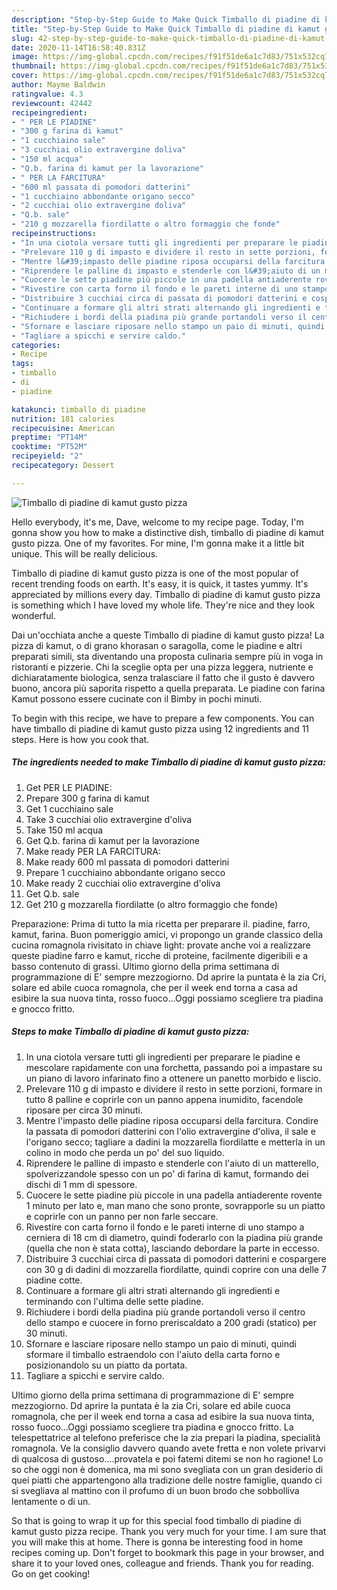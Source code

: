 ```yaml
---
description: "Step-by-Step Guide to Make Quick Timballo di piadine di kamut gusto pizza"
title: "Step-by-Step Guide to Make Quick Timballo di piadine di kamut gusto pizza"
slug: 42-step-by-step-guide-to-make-quick-timballo-di-piadine-di-kamut-gusto-pizza
date: 2020-11-14T16:58:40.831Z
image: https://img-global.cpcdn.com/recipes/f91f51de6a1c7d83/751x532cq70/timballo-di-piadine-di-kamut-gusto-pizza-recipe-main-photo.jpg
thumbnail: https://img-global.cpcdn.com/recipes/f91f51de6a1c7d83/751x532cq70/timballo-di-piadine-di-kamut-gusto-pizza-recipe-main-photo.jpg
cover: https://img-global.cpcdn.com/recipes/f91f51de6a1c7d83/751x532cq70/timballo-di-piadine-di-kamut-gusto-pizza-recipe-main-photo.jpg
author: Mayme Baldwin
ratingvalue: 4.3
reviewcount: 42442
recipeingredient:
- " PER LE PIADINE"
- "300 g farina di kamut"
- "1 cucchiaino sale"
- "3 cucchiai olio extravergine doliva"
- "150 ml acqua"
- "Q.b. farina di kamut per la lavorazione"
- " PER LA FARCITURA"
- "600 ml passata di pomodori datterini"
- "1 cucchiaino abbondante origano secco"
- "2 cucchiai olio extravergine doliva"
- "Q.b. sale"
- "210 g mozzarella fiordilatte o altro formaggio che fonde"
recipeinstructions:
- "In una ciotola versare tutti gli ingredienti per preparare le piadine e mescolare rapidamente con una forchetta, passando poi a impastare su un piano di lavoro infarinato fino a ottenere un panetto morbido e liscio."
- "Prelevare 110 g di impasto e dividere il resto in sette porzioni, formare in tutto 8 palline e coprirle con un panno appena inumidito, facendole riposare per circa 30 minuti."
- "Mentre l&#39;impasto delle piadine riposa occuparsi della farcitura. Condire la passata di pomodori datterini con l&#39;olio extravergine d&#39;oliva, il sale e l&#39;origano secco; tagliare a dadini la mozzarella fiordilatte e metterla in un colino in modo che perda un po&#39; del suo liquido."
- "Riprendere le palline di impasto e stenderle con l&#39;aiuto di un matterello, spolverizzandole spesso con un po&#39; di farina di kamut, formando dei dischi di 1 mm di spessore."
- "Cuocere le sette piadine più piccole in una padella antiaderente rovente 1 minuto per lato e, man mano che sono pronte, sovrapporle su un piatto e coprirle con un panno per non farle seccare."
- "Rivestire con carta forno il fondo e le pareti interne di uno stampo a cerniera di 18 cm di diametro, quindi foderarlo con la piadina più grande (quella che non è stata cotta), lasciando debordare la parte in eccesso."
- "Distribuire 3 cucchiai circa di passata di pomodori datterini e cospargere con 30 g di dadini di mozzarella fiordilatte, quindi coprire con una delle 7 piadine cotte."
- "Continuare a formare gli altri strati alternando gli ingredienti e terminando con l&#39;ultima delle sette piadine."
- "Richiudere i bordi della piadina più grande portandoli verso il centro dello stampo e cuocere in forno preriscaldato a 200 gradi (statico) per 30 minuti."
- "Sfornare e lasciare riposare nello stampo un paio di minuti, quindi sformare il timballo estraendolo con l&#39;aiuto della carta forno e posizionandolo su un piatto da portata."
- "Tagliare a spicchi e servire caldo."
categories:
- Recipe
tags:
- timballo
- di
- piadine

katakunci: timballo di piadine 
nutrition: 181 calories
recipecuisine: American
preptime: "PT14M"
cooktime: "PT52M"
recipeyield: "2"
recipecategory: Dessert

---
```



![Timballo di piadine di kamut gusto pizza](https://img-global.cpcdn.com/recipes/f91f51de6a1c7d83/751x532cq70/timballo-di-piadine-di-kamut-gusto-pizza-recipe-main-photo.jpg)

Hello everybody, it's me, Dave, welcome to my recipe page. Today, I'm gonna show you how to make a distinctive dish, timballo di piadine di kamut gusto pizza. One of my favorites. For mine, I'm gonna make it a little bit unique. This will be really delicious.

Timballo di piadine di kamut gusto pizza is one of the most popular of recent trending foods on earth. It's easy, it is quick, it tastes yummy. It's appreciated by millions every day. Timballo di piadine di kamut gusto pizza is something which I have loved my whole life. They're nice and they look wonderful.

Dai un&#39;occhiata anche a queste Timballo di piadine di kamut gusto pizza! La pizza di kamut, o di grano khorasan o saragolla, come le piadine e altri preparati simili, sta diventando una proposta culinaria sempre più in voga in ristoranti e pizzerie. Chi la sceglie opta per una pizza leggera, nutriente e dichiaratamente biologica, senza tralasciare il fatto che il gusto è davvero buono, ancora più saporita rispetto a quella preparata. Le piadine con farina Kamut possono essere cucinate con il Bimby in pochi minuti.


To begin with this recipe, we have to prepare a few components. You can have timballo di piadine di kamut gusto pizza using 12 ingredients and 11 steps. Here is how you cook that.

<!--inarticleads1-->

##### The ingredients needed to make Timballo di piadine di kamut gusto pizza:

1. Get  PER LE PIADINE:
1. Prepare 300 g farina di kamut
1. Get 1 cucchiaino sale
1. Take 3 cucchiai olio extravergine d&#39;oliva
1. Take 150 ml acqua
1. Get Q.b. farina di kamut per la lavorazione
1. Make ready  PER LA FARCITURA:
1. Make ready 600 ml passata di pomodori datterini
1. Prepare 1 cucchiaino abbondante origano secco
1. Make ready 2 cucchiai olio extravergine d&#39;oliva
1. Get Q.b. sale
1. Get 210 g mozzarella fiordilatte (o altro formaggio che fonde)


Preparazione: Prima di tutto la mia ricetta per preparare il. piadine, farro, kamut, farina. Buon pomeriggio amici, vi propongo un grande classico della cucina romagnola rivisitato in chiave light: provate anche voi a realizzare queste piadine farro e kamut, ricche di proteine, facilmente digeribili e a basso contenuto di grassi. Ultimo giorno della prima settimana di programmazione di E&#39; sempre mezzogiorno. Dd aprire la puntata è la zia Cri, solare ed abile cuoca romagnola, che per il week end torna a casa ad esibire la sua nuova tinta, rosso fuoco…Oggi possiamo scegliere tra piadina e gnocco fritto. 

<!--inarticleads2-->

##### Steps to make Timballo di piadine di kamut gusto pizza:

1. In una ciotola versare tutti gli ingredienti per preparare le piadine e mescolare rapidamente con una forchetta, passando poi a impastare su un piano di lavoro infarinato fino a ottenere un panetto morbido e liscio.
1. Prelevare 110 g di impasto e dividere il resto in sette porzioni, formare in tutto 8 palline e coprirle con un panno appena inumidito, facendole riposare per circa 30 minuti.
1. Mentre l&#39;impasto delle piadine riposa occuparsi della farcitura. Condire la passata di pomodori datterini con l&#39;olio extravergine d&#39;oliva, il sale e l&#39;origano secco; tagliare a dadini la mozzarella fiordilatte e metterla in un colino in modo che perda un po&#39; del suo liquido.
1. Riprendere le palline di impasto e stenderle con l&#39;aiuto di un matterello, spolverizzandole spesso con un po&#39; di farina di kamut, formando dei dischi di 1 mm di spessore.
1. Cuocere le sette piadine più piccole in una padella antiaderente rovente 1 minuto per lato e, man mano che sono pronte, sovrapporle su un piatto e coprirle con un panno per non farle seccare.
1. Rivestire con carta forno il fondo e le pareti interne di uno stampo a cerniera di 18 cm di diametro, quindi foderarlo con la piadina più grande (quella che non è stata cotta), lasciando debordare la parte in eccesso.
1. Distribuire 3 cucchiai circa di passata di pomodori datterini e cospargere con 30 g di dadini di mozzarella fiordilatte, quindi coprire con una delle 7 piadine cotte.
1. Continuare a formare gli altri strati alternando gli ingredienti e terminando con l&#39;ultima delle sette piadine.
1. Richiudere i bordi della piadina più grande portandoli verso il centro dello stampo e cuocere in forno preriscaldato a 200 gradi (statico) per 30 minuti.
1. Sfornare e lasciare riposare nello stampo un paio di minuti, quindi sformare il timballo estraendolo con l&#39;aiuto della carta forno e posizionandolo su un piatto da portata.
1. Tagliare a spicchi e servire caldo.


Ultimo giorno della prima settimana di programmazione di E&#39; sempre mezzogiorno. Dd aprire la puntata è la zia Cri, solare ed abile cuoca romagnola, che per il week end torna a casa ad esibire la sua nuova tinta, rosso fuoco…Oggi possiamo scegliere tra piadina e gnocco fritto. La telespettatrice al telefono preferisce che la zia prepari la piadina, specialità romagnola. Ve la consiglio davvero quando avete fretta e non volete privarvi di qualcosa di gustoso….provatela e poi fatemi ditemi se non ho ragione! Lo so che oggi non è domenica, ma mi sono svegliata con un gran desiderio di quei piatti che appartengono alla tradizione delle nostre famiglie, quando ci si svegliava al mattino con il profumo di un buon brodo che sobbolliva lentamente o di un. 

So that is going to wrap it up for this special food timballo di piadine di kamut gusto pizza recipe. Thank you very much for your time. I am sure that you will make this at home. There is gonna be interesting food in home recipes coming up. Don't forget to bookmark this page in your browser, and share it to your loved ones, colleague and friends. Thank you for reading. Go on get cooking!
